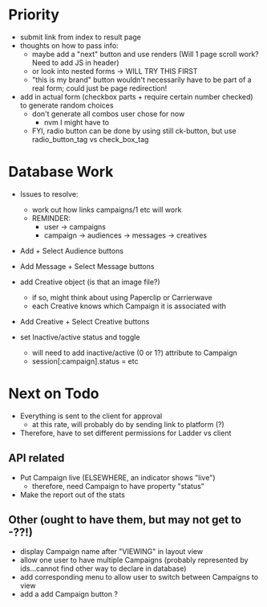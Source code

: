 # Priority

- submit link from index to result page
- thoughts on how to pass info:
  - maybe add a "next" button and use renders (Will 1 page scroll work?  Need to add JS in header)
  - or look into nested forms -> WILL TRY THIS FIRST
  - "this is my brand" button wouldn't necessarily have to be part of a real form; could just be page redirection!
- add in actual form (checkbox parts + require certain number checked) to generate random choices
  - don't generate all combos user chose for now
    - nvm I might have to
  - FYI, radio button can be done by using still ck-button, but use radio_button_tag vs check_box_tag

# Database Work

- Issues to resolve: 
  - work out how links campaigns/1 etc will work
  - REMINDER:
    - user -> campaigns
    - campaign -> audiences
               -> messages
               -> creatives

- Add + Select Audience buttons

- Add Message + Select Message buttons

- add Creative object (is that an image file?)
  - if so, might think about using Paperclip or Carrierwave
  - each Creative knows which Campaign it is associated with
- Add Creative + Select Creative buttons

- set Inactive/active status and toggle
  - will need to add inactive/active (0 or 1?) attribute to Campaign
  - session[:campaign].status = etc

# Next on Todo

- Everything is sent to the client for approval
  - at this rate, will probably do by sending link to platform (?)
- Therefore, have to set different permissions for Ladder vs client

## API related

- Put Campaign live (ELSEWHERE, an indicator shows "live")
  - therefore, need Campaign to have property "status"
- Make the report out of the stats

## Other (ought to have them, but may not get to -??!)

- display Campaign name after "VIEWING" in layout view
- allow one user to have multiple Campaigns (probably represented by ids...cannot find other way to declare in database)
- add corresponding menu to allow user to switch between Campaigns to view
- add a add Campaign button ?
